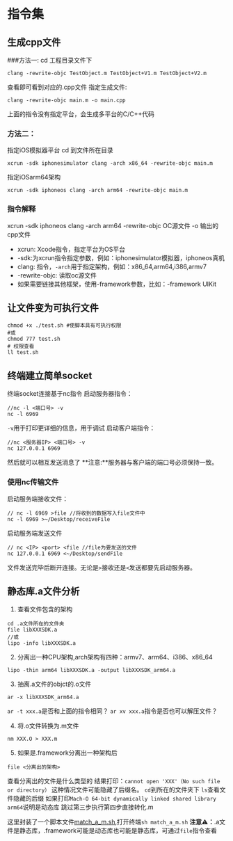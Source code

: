 # 指令集


## 生成cpp文件

###方法一:
cd 工程目录文件下
```
clang -rewrite-objc TestObject.m TestObject+V1.m TestObject+V2.m
```
查看即可看到对应的.cpp文件
指定生成文件:
```
clang -rewrite-objc main.m -o main.cpp
```
上面的指令没有指定平台，会生成多平台的C/C++代码

### 方法二：
指定iOS模拟器平台
cd 到文件所在目录
```
xcrun -sdk iphonesimulator clang -arch x86_64 -rewrite-objc main.m
```
指定iOSarm64架构
```
xcrun -sdk iphoneos clang -arch arm64 -rewrite-objc main.m
```
### 指令解释

xcrun -sdk iphoneos clang -arch arm64 -rewrite-objc OC源文件 -o 输出的cpp文件
 
* xcrun: Xcode指令，指定平台为OS平台
* -sdk:为xcrun指令指定参数，例如：iphonesimulator模拟器，iphoneos真机
* clang: 指令，`-arch`用于指定架构，例如：x86_64,arm64,i386,armv7
* -rewrite-objc: 读取oc源文件
* 如果需要链接其他框架，使用-framework参数，比如：-framework UIKit

## 让文件变为可执行文件
```
chmod +x ./test.sh #使脚本具有可执行权限
#或
chmod 777 test.sh
# 权限查看
ll test.sh
```

## 终端建立简单socket
终端socket连接基于nc指令
启动服务器指令：

```
//nc -l <端口号> -v
nc -l 6969
```
`-v`用于打印更详细的信息，用于调试
启动客户端指令：
```
//nc <服务器IP> <端口号> -v
nc 127.0.0.1 6969
```
然后就可以相互发送消息了
**注意:**服务器与客户端的端口号必须保持一致。

### 使用nc传输文件

启动服务端接收文件：
```
// nc -l 6969 >file //将收到的数据写入file文件中
nc -l 6969 >~/Desktop/receiveFile
```
启动服务端发送文件
```
// nc <IP> <port> <file //file为要发送的文件
nc 127.0.0.1 6969 <~/Desktop/sendFile
```
文件发送完毕后断开连接。无论是`>`接收还是`<`发送都要先启动服务器。

## 静态库.a文件分析
1. 查看文件包含的架构
```
cd .a文件所在的文件夹
file libXXXSDK.a
//或
lipo -info libXXXSDK.a
```

2. 分离出一种CPU架构,arch架构有四种：armv7、arm64、i386、x86_64
```
lipo -thin arm64 libXXXSDK.a -output libXXXSDK_arm64.a
```

3. 抽离.a文件的objct的.o文件
```
ar -x libXXXSDK_arm64.a
```
`ar -t xxx.a`是否和上面的指令相同？
`ar xv xxx.a`指令是否也可以解压文件？

4. 将.o文件转换为.m文件
```
nm XXX.O > XXX.m
```
5. 如果是.framework分离出一种架构后
```
file <分离出的架构> 
```
查看分离出的文件是什么类型的
结果打印：`cannot open 'XXX'（No such file or directory）`
这种情况文件可能隐藏了后缀名。
`cd`到所在的文件夹下
`ls`查看文件隐藏的后缀
如果打印`Mach-O 64-bit dynamically linked shared library arm64`说明是动态库
跳过第三步执行第四步直接转化.m

这里封装了一个脚本文件[match_a_m.sh](./match_a_m.sh),打开终端`sh match_a_m.sh`
**注意⚠️：**.a文件是静态库，.framework可能是动态库也可能是静态库，可通过`file`指令查看


